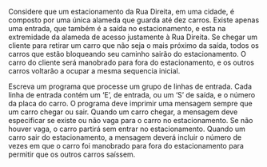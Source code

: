 Considere que um estacionamento da Rua Direita, em uma cidade, é composto por uma única alameda que guarda até dez carros. Existe apenas uma entrada, que também  é a saída no estacionamento, e esta na extremidade da alameda de acesso justamente à Rua Direita. Se chegar um cliente para retirar um carro que não seja o mais próximo da saída, todos os carros que estão bloqueando seu caminho sairão do estacionamento. O carro do cliente será manobrado para fora do estacionamento, e os outros carros voltarão a ocupar a mesma sequencia inicial. 

Escreva um programa que processe um grupo de linhas de entrada. Cada linha de entrada contém um ‘E’, de entrada, ou um ‘S’ de saída, e o número da placa do carro.  O programa deve imprimir uma mensagem sempre que um carro chegar ou sair. Quando um carro chegar, a mensagem deve especificar se existe ou não vaga para o carro no estacionamento. Se não houver vaga, o carro partirá sem entrar no estacionamento. Quando um carro sair do estacionamento, a mensagem deverá incluir o número de vezes em que o carro foi manobrado para fora do estacionamento para permitir que os outros carros saíssem. 
